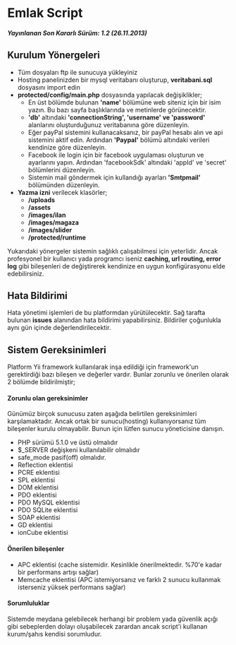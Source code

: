 Emlak Script
===========

<h5>Yayınlanan Son Kararlı Sürüm: 1.2 (26.11.2013)</h5>


Kurulum Yönergeleri
-----------

<ul>
  <li>Tüm dosyaları ftp ile sunucuya yükleyiniz</li>
  <li>Hosting panelinizden bir mysql veritabanı oluşturup, <b>veritabani.sql</b> dosyasını import edin</li>
  <li><b>protected/config/main.php</b> dosyasında yapılacak değişiklikler;
    <ul>
      <li>En üst bölümde bulunan <b>'name'</b> bölümüne web siteniz için bir isim yazın. Bu bazı sayfa başlıklarında ve metinlerde görünecektir.</li>
      <li><b>'db'</b> altındaki <b>'connectionString', 'username' ve 'password'</b> alanlarını oluşturduğunuz veritabanına göre düzenleyin.</li>
      <li>Eğer payPal sistemini kullanacaksanız, bir payPal hesabı alın ve api sistemini aktif edin. Ardından <b>'Paypal'</b> bölümü altındaki verileri kendinize göre düzenleyin.</li>
      <li>Facebook ile login için bir facebook uygulaması oluşturun ve ayarlarını yapın. Ardından 'facebookSdk' altındaki 'appId' ve 'secret' bölümlerini düzenleyin.</li>
      <li>Sistemin mail göndermek için kullandığı ayarları <b>'Smtpmail'</b> bölümünden düzenleyin.</li>
    </ul>
  </li>
  <li><b>Yazma izni</b> verilecek klasörler;
    <ul>
      <li><b>/uploads</b></li>
      <li><b>/assets</b></li>
      <li><b>/images/ilan</b></li>
      <li><b>/images/magaza</b></li>
      <li><b>/images/slider</b></li>
      <li><b>/protected/runtime</b></li>
    </ul>
  </li>
</ul>

Yukarıdaki yönergeler sistemin sağlıklı çalışabilmesi için yeterlidir. Ancak profesyonel bir kullanıcı yada programcı iseniz <b>caching, url routing, error log</b> gibi bileşenleri de değiştirerek kendinize en uygun konfigürasyonu elde edebilirsiniz.

Hata Bildirimi
-----------
Hata yönetimi işlemleri de bu platformdan yürütülecektir. Sağ tarafta bulunan <b>issues</b> alanından hata bildirimi yapabilirsiniz. Bildiriler çoğunlukla aynı gün içinde değerlendirilecektir.


Sistem Gereksinimleri
-----------
Platform Yii framework kullanılarak inşa edildiği için framework'un gerektirdiği bazı bileşen ve değerler vardır. Bunlar zorunlu ve önerilen olarak 2 bölümde bildirilmiştir;

<h4>Zorunlu olan gereksinimler</h4>
Günümüz birçok sunucusu zaten aşağıda belirtilen gereksinimleri karşılamaktadır. Ancak ortak bir sunucu(hosting) kullanıyorsanız tüm bileşenler kurulu olmayabilir. Bunun için lütfen sunucu yöneticisine danışın.
<ul>
  <li>PHP sürümü 5.1.0 ve üstü olmalıdır</li>
  <li>$_SERVER değişkeni kullanılabilir olmalıdır</li>
  <li>safe_mode pasif(off) olmalıdır.</li>
  <li>Reflection eklentisi</li>
  <li>PCRE eklentisi</li>
  <li>SPL eklentisi</li>
  <li>DOM eklentisi</li>
  <li>PDO eklentisi</li>
  <li>PDO MySQL eklentisi</li>
  <li>PDO SQLite eklentisi</li>
  <li>SOAP eklentisi</li>
  <li>GD eklentisi</li>
  <li>ionCube eklentisi</li>
</ul>

<h4>Önerilen bileşenler</h4>
<ul>
  <li>APC eklentisi (cache sistemidir. Kesinlikle önerilmektedir. %70'e kadar bir performans artışı sağlar)</li>
  <li>Memcache eklentisi (APC istemiyorsanız ve farklı 2 sunucu kullanmak isterseniz yüksek performans sağlar)</li>
</ul>

<h4>Sorumluluklar</h4>
Sistemde meydana gelebilecek herhangi bir problem yada güvenlik açığı gibi sebeplerden dolayı oluşabilecek zarardan ancak script'i kullanan kurum/şahıs kendisi sorumludur.
